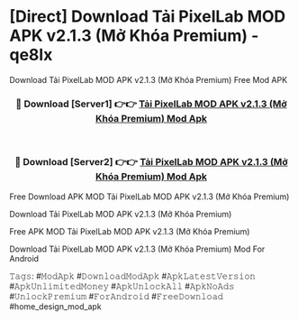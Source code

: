 # [Direct] Download Tải PixelLab MOD APK v2.1.3 (Mở Khóa Premium) - qe8lx
Download Tải PixelLab MOD APK v2.1.3 (Mở Khóa Premium) Free Mod APK

<div align="center">
<h3>🔴 Download [Server1] 👉👉 <a href="https://apk-comot.site?title=Tải_PixelLab_MOD_APK_v2.1.3_(Mở_Khóa_Premium)">Tải PixelLab MOD APK v2.1.3 (Mở Khóa Premium) Mod Apk</a></h3><br>

<h3>🔴 Download [Server2] 👉👉 <a href="https://apk-comot.site?title=Tải_PixelLab_MOD_APK_v2.1.3_(Mở_Khóa_Premium)">Tải PixelLab MOD APK v2.1.3 (Mở Khóa Premium) Mod Apk</a></h3>
</div>


Free Download APK MOD Tải PixelLab MOD APK v2.1.3 (Mở Khóa Premium)

Download Tải PixelLab MOD APK v2.1.3 (Mở Khóa Premium) 

Free APK MOD Tải PixelLab MOD APK v2.1.3 (Mở Khóa Premium) 

Download Tải PixelLab MOD APK v2.1.3 (Mở Khóa Premium) Mod For Android

𝚃𝚊𝚐𝚜: #𝙼𝚘𝚍𝙰𝚙𝚔 #𝙳𝚘𝚠𝚗𝚕𝚘𝚊𝚍𝙼𝚘𝚍𝙰𝚙𝚔 #𝙰𝚙𝚔𝙻𝚊𝚝𝚎𝚜𝚝𝚅𝚎𝚛𝚜𝚒𝚘𝚗 #𝙰𝚙𝚔𝚄𝚗𝚕𝚒𝚖𝚒𝚝𝚎𝚍𝙼𝚘𝚗𝚎𝚢 #𝙰𝚙𝚔𝚄𝚗𝚕𝚘𝚌𝚔𝙰𝚕𝚕 #𝙰𝚙𝚔𝙽𝚘𝙰𝚍𝚜 #𝚄𝚗𝚕𝚘𝚌𝚔𝙿𝚛𝚎𝚖𝚒𝚞𝚖 #𝙵𝚘𝚛𝙰𝚗𝚍𝚛𝚘𝚒𝚍 #𝙵𝚛𝚎𝚎𝙳𝚘𝚠𝚗𝚕𝚘𝚊𝚍 #home_design_mod_apk